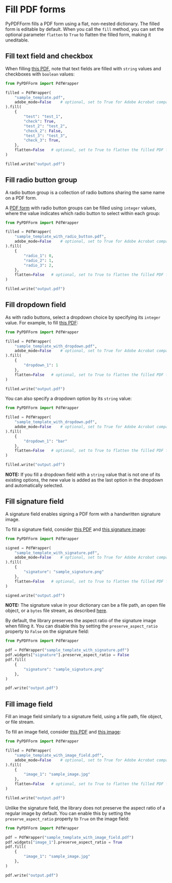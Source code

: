 # Fill PDF forms

PyPDFForm fills a PDF form using a flat, non-nested dictionary.
The filled form is editable by default. When you call the `fill` method, you can set the optional parameter `flatten` to `True` to flatten the filled form, making it uneditable.

## Fill text field and checkbox

When filling [this PDF](pdfs/sample_template.pdf), note that text fields are filled with `string` values and checkboxes with `boolean` values:

```python
from PyPDFForm import PdfWrapper

filled = PdfWrapper(
    "sample_template.pdf",
    adobe_mode=False    # optional, set to True for Adobe Acrobat compatibility
).fill(
    {
        "test": "test_1",
        "check": True,
        "test_2": "test_2",
        "check_2": False,
        "test_3": "test_3",
        "check_3": True,
    },
    flatten=False   # optional, set to True to flatten the filled PDF form
)

filled.write("output.pdf")
```

## Fill radio button group

A radio button group is a collection of radio buttons sharing the same name on a PDF form.

A [PDF form](pdfs/sample_template_with_radio_button.pdf) with radio button groups can be filled using `integer` values, where the value indicates which radio button to select within each group:

```python
from PyPDFForm import PdfWrapper

filled = PdfWrapper(
    "sample_template_with_radio_button.pdf",
    adobe_mode=False    # optional, set to True for Adobe Acrobat compatibility
).fill(
    {
        "radio_1": 0,
        "radio_2": 1,
        "radio_3": 2,
    },
    flatten=False   # optional, set to True to flatten the filled PDF form
)

filled.write("output.pdf")
```

## Fill dropdown field

As with radio buttons, select a dropdown choice by specifying its `integer` value. For example, to fill [this PDF](pdfs/sample_template_with_dropdown.pdf):

```python
from PyPDFForm import PdfWrapper

filled = PdfWrapper(
    "sample_template_with_dropdown.pdf",
    adobe_mode=False    # optional, set to True for Adobe Acrobat compatibility
).fill(
    {
        "dropdown_1": 1
    },
    flatten=False   # optional, set to True to flatten the filled PDF form
)

filled.write("output.pdf")
```

You can also specify a dropdown option by its `string` value:

```python
from PyPDFForm import PdfWrapper

filled = PdfWrapper(
    "sample_template_with_dropdown.pdf",
    adobe_mode=False    # optional, set to True for Adobe Acrobat compatibility
).fill(
    {
        "dropdown_1": "bar"
    },
    flatten=False   # optional, set to True to flatten the filled PDF form
)

filled.write("output.pdf")
```

**NOTE:** If you fill a dropdown field with a `string` value that is not one of its existing options, the new value is added as the last option in the dropdown and automatically selected.

## Fill signature field

A signature field enables signing a PDF form with a handwritten signature image.

To fill a signature field, consider [this PDF](pdfs/sample_template_with_signature.pdf) and [this signature image](https://github.com/chinapandaman/PyPDFForm/raw/master/image_samples/sample_signature.png):

```python
from PyPDFForm import PdfWrapper

signed = PdfWrapper(
    "sample_template_with_signature.pdf",
    adobe_mode=False    # optional, set to True for Adobe Acrobat compatibility
).fill(
    {
        "signature": "sample_signature.png"
    },
    flatten=False   # optional, set to True to flatten the filled PDF form
)

signed.write("output.pdf")
```

**NOTE:** The signature value in your dictionary can be a file path, an open file object, or a `bytes` file stream, as described [here](install.md/#create-a-pdf-wrapper).

By default, the library preserves the aspect ratio of the signature image when filling it. You can disable this by setting the `preserve_aspect_ratio` property to `False` on the signature field:

```python
from PyPDFForm import PdfWrapper

pdf = PdfWrapper("sample_template_with_signature.pdf")
pdf.widgets["signature"].preserve_aspect_ratio = False
pdf.fill(
    {
        "signature": "sample_signature.png"
    },
)

pdf.write("output.pdf")
```

## Fill image field

Fill an image field similarly to a signature field, using a file path, file object, or file stream.

To fill an image field, consider [this PDF](pdfs/sample_template_with_image_field.pdf) and [this image](https://github.com/chinapandaman/PyPDFForm/raw/master/image_samples/sample_image.jpg):

```python
from PyPDFForm import PdfWrapper

filled = PdfWrapper(
    "sample_template_with_image_field.pdf",
    adobe_mode=False    # optional, set to True for Adobe Acrobat compatibility
).fill(
    {
        "image_1": "sample_image.jpg"
    },
    flatten=False   # optional, set to True to flatten the filled PDF form
)

filled.write("output.pdf")
```

Unlike the signature field, the library does not preserve the aspect ratio of a regular image by default. You can enable this by setting the `preserve_aspect_ratio` property to `True` on the image field:

```python
from PyPDFForm import PdfWrapper

pdf = PdfWrapper("sample_template_with_image_field.pdf")
pdf.widgets["image_1"].preserve_aspect_ratio = True
pdf.fill(
    {
        "image_1": "sample_image.jpg"
    },
)

pdf.write("output.pdf")
```
